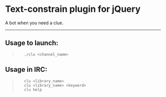 Text-constrain plugin for jQuery
===========================

A bot when you need a clue.

***

## Usage to launch:

>        ./clu <channel_name>

## Usage in IRC:

>        clu <library_name>
>        clu <library_name> <keyword>
>        clu help